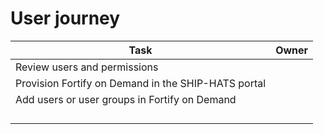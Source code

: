 # User journey



|Task|Owner|
|---|---|
|Review users and permissions||
|Provision Fortify on Demand in the SHIP-HATS portal||
|Add users or user groups in Fortify on Demand||
|||
|||
|||
|||
